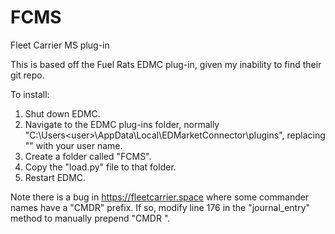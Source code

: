 # FCMS
Fleet Carrier MS plug-in

This is based off the Fuel Rats EDMC plug-in, given my inability to find their git repo. 

To install:
 1. Shut down EDMC.
 2. Navigate to the EDMC plug-ins folder, normally "C:\Users\<user>\AppData\Local\EDMarketConnector\plugins\", replacing "<user>" with your user name.
 3. Create a folder called "FCMS".
 4. Copy the "load.py" file to that folder.
 5. Restart EDMC.

Note there is a bug in https://fleetcarrier.space where some commander names have a "CMDR" prefix. If so, modify line 176 in the "journal_entry" method to manually prepend "CMDR ".
